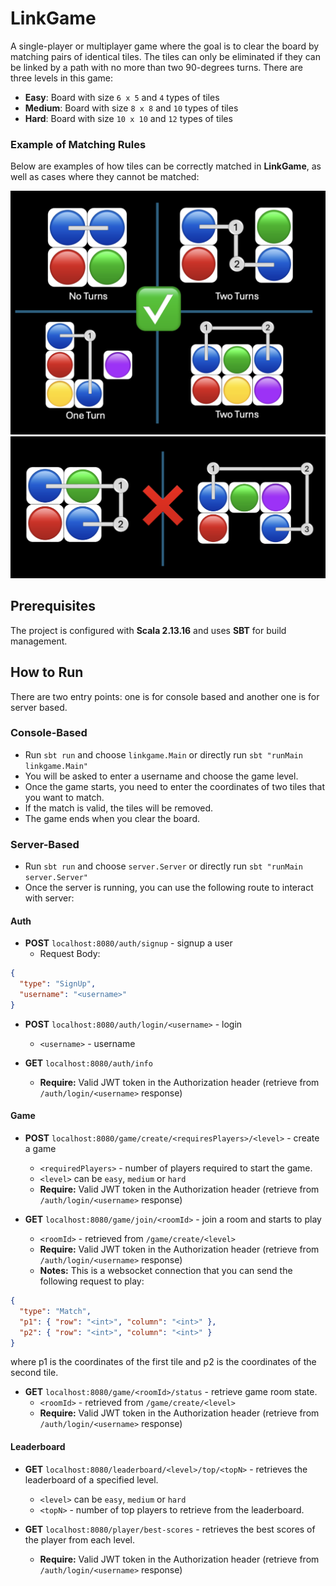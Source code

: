 # LinkGame

A single-player or multiplayer game where the goal is to clear the board by matching pairs of
identical tiles. The tiles can only be eliminated if they can be linked by a path with no more than two 90-degrees
turns.
There are three levels in this game:

- **Easy**: Board with size `6 x 5` and `4` types of tiles
- **Medium**: Board with size `8 x 8` and `10` types of tiles
- **Hard**: Board with size `10 x 10` and `12` types of tiles

### Example of Matching Rules

Below are examples of how tiles can be correctly matched in **LinkGame**, 
as well as cases where they cannot be matched:

![ValidMatchingExamples](./img/ValidMatchingExamples.png)
![InvalidMatchingExamples](./img/InvalidMatchingExamples.png)

## Prerequisites

The project is configured with **Scala 2.13.16** and uses **SBT** for build management.

## How to Run

There are two entry points: one is for console based and another one is for server based.

### Console-Based

- Run `sbt run` and choose `linkgame.Main` or directly run `sbt "runMain linkgame.Main"`
- You will be asked to enter a username and choose the game level.
- Once the game starts, you need to enter the coordinates of two tiles that you want to match.
- If the match is valid, the tiles will be removed.
- The game ends when you clear the board.

### Server-Based

- Run `sbt run` and choose `server.Server` or directly run `sbt "runMain server.Server"`
- Once the server is running, you can use the following route to interact with server:

#### Auth

- **POST** `localhost:8080/auth/signup` - signup a user
    - Request Body:

```json
{
  "type": "SignUp",
  "username": "<username>"
}
```

- **POST** `localhost:8080/auth/login/<username>` - login
    - `<username>` - username

- **GET** `localhost:8080/auth/info`
  - **Require:** Valid JWT token in the Authorization header (retrieve from `/auth/login/<username>` response)

#### Game

- **POST** `localhost:8080/game/create/<requiresPlayers>/<level>` - create a game
    - `<requiredPlayers>` - number of players required to start the game.
    - `<level>` can be `easy`, `medium` or `hard`
    - **Require:** Valid JWT token in the Authorization header (retrieve from `/auth/login/<username>` response)

- **GET** `localhost:8080/game/join/<roomId>` - join a room and starts to play
    - `<roomId>` - retrieved from `/game/create/<level>`
    - **Require:** Valid JWT token in the Authorization header (retrieve from `/auth/login/<username>` response)
    - **Notes:** This is a websocket connection that you can send the following request to play:

```json
{
  "type": "Match",
  "p1": { "row": "<int>", "column": "<int>" }, 
  "p2": { "row": "<int>", "column": "<int>" } 
}
```
where p1 is the coordinates of the first tile and p2 is the coordinates of the second tile.

- **GET** `localhost:8080/game/<roomId>/status` - retrieve game room state.
  - `<roomId>` - retrieved from `/game/create/<level>`
  - **Require:** Valid JWT token in the Authorization header (retrieve from `/auth/login/<username>` response)

#### Leaderboard

- **GET** `localhost:8080/leaderboard/<level>/top/<topN>` - retrieves the leaderboard of a specified level.
  - `<level>` can be `easy`, `medium` or `hard`
  - `<topN>` - number of top players to retrieve from the leaderboard.

- **GET** `localhost:8080/player/best-scores` - retrieves the best scores of the player from each level.
  - **Require:** Valid JWT token in the Authorization header (retrieve from `/auth/login/<username>` response)

